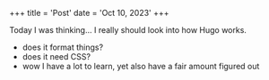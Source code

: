 +++
title = 'Post'
date = 'Oct 10, 2023'
+++

Today I was thinking... I really should look into how Hugo works.

- does it format things?
- does it need CSS?
- wow I have a lot to learn, yet also have a fair amount figured out
